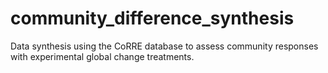 # community_difference_synthesis
Data synthesis using the CoRRE database to assess community responses with experimental global change treatments.
